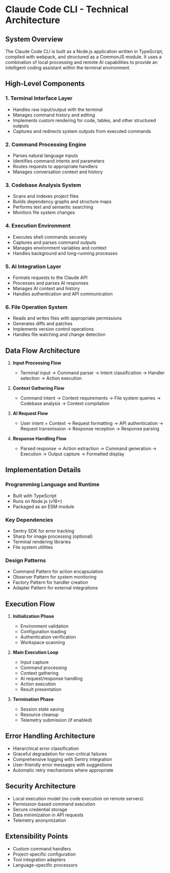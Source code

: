 # Claude Code CLI - Technical Architecture

## System Overview

The Claude Code CLI is built as a Node.js application written in TypeScript, compiled with webpack, and structured as a CommonJS module. It uses a combination of local processing and remote AI capabilities to provide an intelligent coding assistant within the terminal environment.

## High-Level Components

### 1. Terminal Interface Layer
- Handles raw input/output with the terminal
- Manages command history and editing
- Implements custom rendering for code, tables, and other structured outputs
- Captures and redirects system outputs from executed commands

### 2. Command Processing Engine
- Parses natural language inputs
- Identifies command intents and parameters
- Routes requests to appropriate handlers
- Manages conversation context and history

### 3. Codebase Analysis System
- Scans and indexes project files
- Builds dependency graphs and structure maps
- Performs text and semantic searching
- Monitors file system changes

### 4. Execution Environment
- Executes shell commands securely
- Captures and parses command outputs
- Manages environment variables and context
- Handles background and long-running processes

### 5. AI Integration Layer
- Formats requests to the Claude API
- Processes and parses AI responses
- Manages AI context and history
- Handles authentication and API communication

### 6. File Operation System
- Reads and writes files with appropriate permissions
- Generates diffs and patches
- Implements version control operations
- Handles file watching and change detection

## Data Flow Architecture

1. **Input Processing Flow**
   - Terminal input → Command parser → Intent classification → Handler selection → Action execution

2. **Context Gathering Flow**
   - Command intent → Context requirements → File system queries → Codebase analysis → Context compilation

3. **AI Request Flow**
   - User intent + Context → Request formatting → API authentication → Request transmission → Response reception → Response parsing

4. **Response Handling Flow**
   - Parsed response → Action extraction → Command generation → Execution → Output capture → Formatted display

## Implementation Details

### Programming Language and Runtime
- Built with TypeScript
- Runs on Node.js (v18+)
- Packaged as an ESM module

### Key Dependencies
- Sentry SDK for error tracking
- Sharp for image processing (optional)
- Terminal rendering libraries
- File system utilities

### Design Patterns
- Command Pattern for action encapsulation
- Observer Pattern for system monitoring
- Factory Pattern for handler creation
- Adapter Pattern for external integrations

## Execution Flow

1. **Initialization Phase**
   - Environment validation
   - Configuration loading
   - Authentication verification
   - Workspace scanning

2. **Main Execution Loop**
   - Input capture
   - Command processing
   - Context gathering
   - AI request/response handling
   - Action execution
   - Result presentation

3. **Termination Phase**
   - Session state saving
   - Resource cleanup
   - Telemetry submission (if enabled)

## Error Handling Architecture

- Hierarchical error classification
- Graceful degradation for non-critical failures
- Comprehensive logging with Sentry integration
- User-friendly error messages with suggestions
- Automatic retry mechanisms where appropriate

## Security Architecture

- Local execution model (no code execution on remote servers)
- Permission-based command execution
- Secure credential storage
- Data minimization in API requests
- Telemetry anonymization

## Extensibility Points

- Custom command handlers
- Project-specific configuration
- Tool integration adapters
- Language-specific processors 